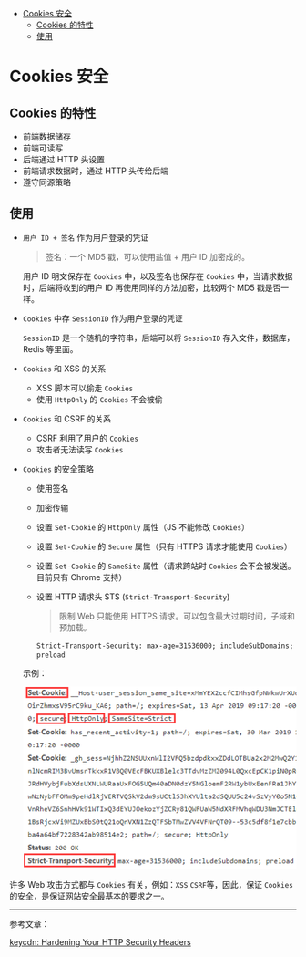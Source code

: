 - [Cookies 安全](#cookies-安全)
  - [Cookies 的特性](#cookies-的特性)
  - [使用](#使用)

# Cookies 安全

## Cookies 的特性

- 前端数据储存
- 前端可读写
- 后端通过 HTTP 头设置
- 前端请求数据时，通过 HTTP 头传给后端
- 遵守同源策略

## 使用

- `用户 ID + 签名` 作为用户登录的凭证

  > 签名：一个 MD5 戳，可以使用盐值 + 用户 ID 加密成的。

  用户 ID 明文保存在 `Cookies` 中，以及签名也保存在 `Cookies` 中，当请求数据时，后端将收到的用户 ID 再使用同样的方法加密，比较两个 MD5 戳是否一样。

- `Cookies` 中存 `SessionID` 作为用户登录的凭证

  `SessionID` 是一个随机的字符串，后端可以将 `SessionID` 存入文件，数据库，Redis 等里面。

- `Cookies` 和 XSS 的关系

  - XSS 脚本可以偷走 `Cookies`
  - 使用 `HttpOnly` 的 `Cookies` 不会被偷

- `Cookies` 和 CSRF 的关系

  - CSRF 利用了用户的 `Cookies`
  - 攻击者无法读写 `Cookies`

- `Cookies` 的安全策略

  - 使用签名
  - 加密传输
  - 设置 `Set-Cookie` 的 `HttpOnly` 属性（JS 不能修改 `Cookies`）
  - 设置 `Set-Cookie` 的 `Secure` 属性（只有 HTTPS 请求才能使用 `Cookies`）
  - 设置 `Set-Cookie` 的 `SameSite` 属性（请求跨站时 `Cookies` 会不会被发送。目前只有 Chrome 支持）
  - 设置 HTTP 请求头 STS (`Strict-Transport-Security`)

    > 限制 Web 只能使用 HTTPS 请求。可以包含最大过期时间，子域和预加载。

    ```http
    Strict-Transport-Security: max-age=31536000; includeSubDomains; preload
    ```

  示例：

  ![github-cookies-secure](./imgs/github-cookies-secure.png)

许多 Web 攻击方式都与 `Cookies` 有关，例如：`XSS` `CSRF`等，因此，保证 `Cookies` 的安全，是保证网站安全最基本的要求之一。

---

参考文章：

[keycdn: Hardening Your HTTP Security Headers](https://www.keycdn.com/blog/http-security-headers)
